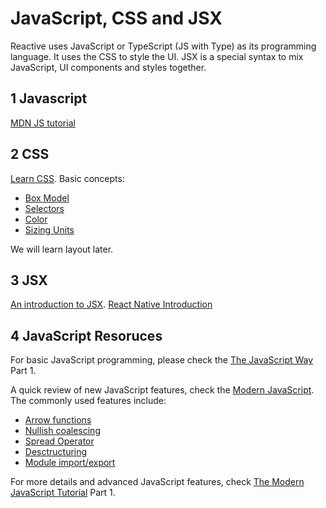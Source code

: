 # JavaScript, CSS and JSX

Reactive uses JavaScript or TypeScript (JS with Type) as its programming language. It uses the CSS to style the UI. JSX is a special syntax to mix JavaScript, UI components and styles together.

## 1 Javascript

[MDN JS tutorial](https://developer.mozilla.org/en-US/docs/Web/JavaScript/A_re-introduction_to_JavaScript)

## 2 CSS

[Learn CSS](https://web.dev/learn/css/). Basic concepts:

- [Box Model](https://web.dev/learn/css/box-model/)
- [Selectors](https://web.dev/learn/css/selectors/)
- [Color](https://web.dev/learn/css/color/)
- [Sizing Units](https://web.dev/learn/css/sizing/)

We will learn layout later.

## 3 JSX

[An introduction to JSX](jsx.md).
[React Native Introduction](https://reactnative.dev/docs/getting-started)

## 4 JavaScript Resoruces

For basic JavaScript programming, please check the [The JavaScript Way](https://github.com/thejsway/thejsway) Part 1.

A quick review of new JavaScript features, check the [Modern JavaScript](https://turriate.com/articles/modern-javascript-everything-you-missed-over-10-years). The commonly used features include:

- [Arrow functions](https://turriate.com/articles/modern-javascript-everything-you-missed-over-10-years#arrows)
- [Nullish coalescing](https://turriate.com/articles/modern-javascript-everything-you-missed-over-10-years#optional-chaining)
- [Spread Operator](https://turriate.com/articles/modern-javascript-everything-you-missed-over-10-years#spread)
- [Desctructuring](https://turriate.com/articles/modern-javascript-everything-you-missed-over-10-years#destructuring)
- [Module import/export](https://turriate.com/articles/modern-javascript-everything-you-missed-over-10-years#modules)

For more details and advanced JavaScript features, check [The Modern JavaScript Tutorial](https://javascript.info/) Part 1.
